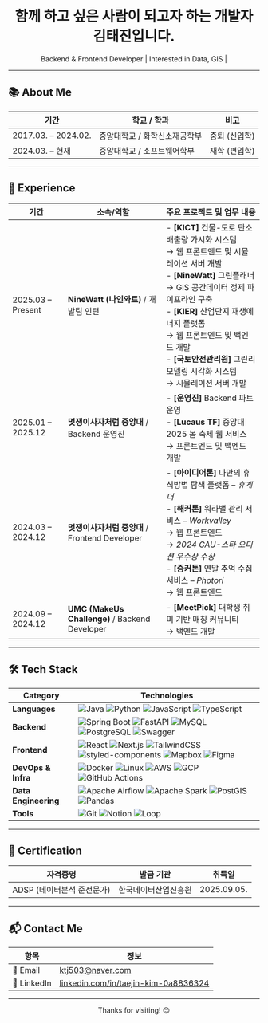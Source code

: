 <h1 align="center">함께 하고 싶은 사람이 되고자 하는 개발자 김태진입니다.</h1>
<p align="center">
  Backend & Frontend Developer | Interested in Data, GIS |
</p>

---

## 📚 About Me

| 기간                  | 학교 / 학과                         | 비고         |
|-----------------------|-------------------------------------|--------------|
| 2017.03. – 2024.02.     | 중앙대학교 / 화학신소재공학부        | 중퇴 (신입학) |
| 2024.03. – 현재         | 중앙대학교 / 소프트웨어학부          | 재학 (편입학) |

---

## 💼 Experience

| 기간                 | 소속/역할                                           | 주요 프로젝트 및 업무 내용                                                                 |
|----------------------|----------------------------------------------------|----------------------------------------------------------------------------------------------|
| 2025.03 – Present    | **NineWatt (나인와트)** / 개발팀 인턴             | - **[KICT]** 건물-도로 탄소배출량 가시화 시스템<br>→ 웹 프론트엔드 및 시뮬레이션 서버 개발 <br> - **[NineWatt]** 그린플래너<br>→ GIS 공간데이터 정제 파이프라인 구축 <br> - **[KIER]** 산업단지 재생에너지 플랫폼<br>→ 웹 프론트엔드 및 백엔드 개발 <br> - **[국토안전관리원]** 그린리모델링 시각화 시스템<br>→ 시뮬레이션 서버 개발 |
| 2025.01 – 2025.12   | **멋쟁이사자처럼 중앙대** / Backend 운영진        | - **[운영진]** Backend 파트 운영<br> - **[Lucaus TF]** 중앙대 2025 봄 축제 웹 서비스<br>→ 프론트엔드 및 백엔드 개발 |
| 2024.03 – 2024.12   | **멋쟁이사자처럼 중앙대** / Frontend Developer     | - **[아이디어톤]** 나만의 휴식방법 탐색 플랫폼 – *휴게더* <br> - **[해커톤]** 워라밸 관리 서비스 – *Workvalley*<br>→ 웹 프론트엔드<br>→ *2024 CAU-스타 오디션 우수상 수상* <br> - **[중커톤]** 연말 추억 수집 서비스 – *Photori*<br>→ 웹 프론트엔드 |
| 2024.09 – 2024.12   | **UMC (MakeUs Challenge)** / Backend Developer     | - **[MeetPick]** 대학생 취미 기반 매칭 커뮤니티<br>→ 백엔드 개발 |

---

## 🛠 Tech Stack

| **Category**         | **Technologies** |
|----------------------|------------------|
| **Languages**        | ![Java](https://img.shields.io/badge/Java-007396?style=flat-square&logo=java&logoColor=white) ![Python](https://img.shields.io/badge/Python-3776AB?style=flat-square&logo=python&logoColor=white) ![JavaScript](https://img.shields.io/badge/JavaScript-F7DF1E?style=flat-square&logo=javascript&logoColor=black) ![TypeScript](https://img.shields.io/badge/TypeScript-3178C6?style=flat-square&logo=typescript&logoColor=white) |
| **Backend**          | ![Spring Boot](https://img.shields.io/badge/Spring_Boot-6DB33F?style=flat-square&logo=springboot&logoColor=white) ![FastAPI](https://img.shields.io/badge/FastAPI-009688?style=flat-square&logo=fastapi&logoColor=white) ![MySQL](https://img.shields.io/badge/MySQL-4479A1?style=flat-square&logo=mysql&logoColor=white) ![PostgreSQL](https://img.shields.io/badge/PostgreSQL-4169E1?style=flat-square&logo=postgresql&logoColor=white) ![Swagger](https://img.shields.io/badge/Swagger-85EA2D?style=flat-square&logo=swagger&logoColor=black) |
| **Frontend**         | ![React](https://img.shields.io/badge/React-61DAFB?style=flat-square&logo=react&logoColor=black) ![Next.js](https://img.shields.io/badge/Next.js-000000?style=flat-square&logo=next.js&logoColor=white) ![TailwindCSS](https://img.shields.io/badge/Tailwind_CSS-06B6D4?style=flat-square&logo=tailwind-css&logoColor=white) ![styled-components](https://img.shields.io/badge/styled--components-DB7093?style=flat-square&logo=styled-components&logoColor=white) ![Mapbox](https://img.shields.io/badge/Mapbox-000000?style=flat-square&logo=mapbox&logoColor=white) ![Figma](https://img.shields.io/badge/Figma-F24E1E?style=flat-square&logo=figma&logoColor=white) |
| **DevOps & Infra**   | ![Docker](https://img.shields.io/badge/Docker-2496ED?style=flat-square&logo=docker&logoColor=white) ![Linux](https://img.shields.io/badge/Linux-FCC624?style=flat-square&logo=linux&logoColor=black) ![AWS](https://img.shields.io/badge/AWS-232F3E?style=flat-square&logo=amazonaws&logoColor=white) ![GCP](https://img.shields.io/badge/GCP-4285F4?style=flat-square&logo=googlecloud&logoColor=white) ![GitHub Actions](https://img.shields.io/badge/GitHub_Actions-2088FF?style=flat-square&logo=githubactions&logoColor=white) |
| **Data Engineering** | ![Apache Airflow](https://img.shields.io/badge/Airflow-017CEE?style=flat-square&logo=apache-airflow&logoColor=white) ![Apache Spark](https://img.shields.io/badge/Spark-E25A1C?style=flat-square&logo=apachespark&logoColor=white) ![PostGIS](https://img.shields.io/badge/PostGIS-336791?style=flat-square&logo=postgis&logoColor=white) ![Pandas](https://img.shields.io/badge/Pandas-150458?style=flat-square&logo=pandas&logoColor=white) |
| **Tools**            | ![Git](https://img.shields.io/badge/Git-F05032?style=flat-square&logo=git&logoColor=white) ![Notion](https://img.shields.io/badge/Notion-000000?style=flat-square&logo=notion&logoColor=white) ![Loop](https://img.shields.io/badge/Loop-0256DC?style=flat-square&logo=loop&logoColor=white) |

---

## 📄 Certification

| 자격증명 | 발급 기관 | 취득일 |
|----------|-----------|--------|
| ADSP (데이터분석 준전문가) | 한국데이터산업진흥원 | 2025.09.05. |

---

## 📬 Contact Me

| 항목       | 정보 |
|------------|------|
| 📧 Email    | [ktj503@naver.com](mailto:ktj503@naver.com) |
| 🔗 LinkedIn | [linkedin.com/in/taejin-kim-0a8836324](https://www.linkedin.com/in/taejin-kim-0a8836324/) |

---

<p align="center">
  Thanks for visiting! 😊
</p>
